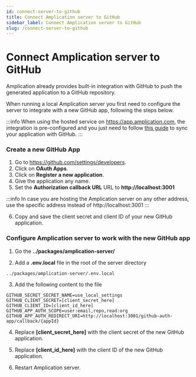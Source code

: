 ```yaml
---
id: connect-server-to-github
title: Connect Amplication server to GitHub
sidebar_label: Connect Amplication server to GitHub
slug: /connect-server-to-github
---
```


# Connect Amplication server to GitHub

Amplication already provides built-in integration with GitHub to push the generated application to a GitHub repository.

When running a local Amplication server you first need to configure the server to integrate with a new GitHub app, following the steps below.

:::info
When using the hosted service on https://app.amplication.com, the integration is pre-configured and you just need to follow [this guide](/docs/sync-with-github) to sync your application with GitHub.
:::

### Create a new GitHub App

1. Go to https://github.com/settings/developers.
2. Click on **OAuth Apps**.
3. Click on **Register a new application**.
4. Give the application any name.
5. Set the **Authorization callback URL** URL to **http://localhost:3001**

:::info
In case you are hosting the Amplication server on any other address, use the specific address instead of http://localhost:3001
:::

6. Copy and save the client secret and client ID of your new GitHub application.

### Configure Amplication server to work with the new GitHub app

1. Go the **../packages/amplication-server/**

2. Add a **.env.local** file in the root of the server directory

```
../packages/amplication-server/.env.local
```

3. Add the following content to the file

```
GITHUB_SECRET_SECRET_NAME=use_local_settings
GITHUB_CLIENT_SECRET=[client_secret_here]
GITHUB_CLIENT_ID=[client_id_here]
GITHUB_APP_AUTH_SCOPE=user:email,repo,read:org
GITHUB_APP_AUTH_REDIRECT_URI=http://localhost:3001/github-auth-app/callback/{appId}
```

4. Replace **[client_secret_here]** with the client secret of the new GitHub application.
5. Replace **[client_id_here]** with the client ID of the new GitHub application.

6. Restart Amplication server.
